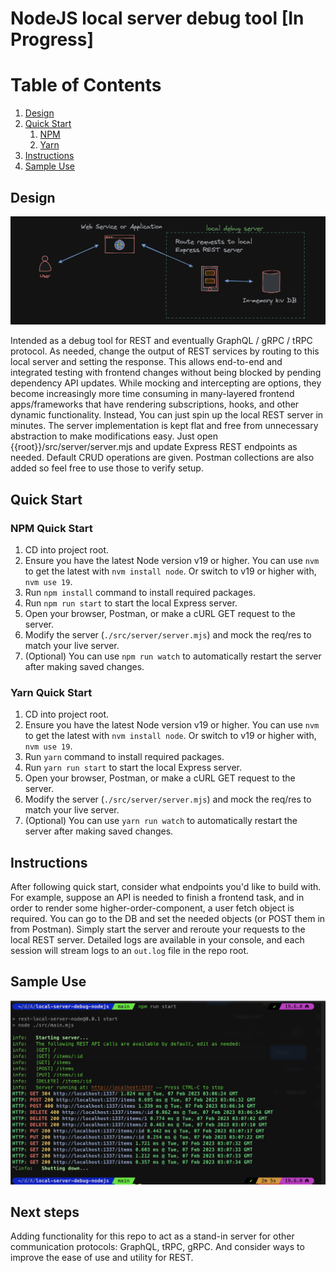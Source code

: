 # NodeJS local server debug tool [In Progress]

# Table of Contents

1. [Design](#design)
2. [Quick Start](#quick-start)
   1. [NPM](#npm-quick-start)
   2. [Yarn](#yarn-quick-start)
3. [Instructions](#instructions)
4. [Sample Use](#sample-use)

## Design

![Design](./assets/design-ref.png)

Intended as a debug tool for REST and eventually GraphQL / gRPC / tRPC protocol. As needed, change the output of REST services by routing to this local server and setting the response. This allows end-to-end and integrated testing with frontend changes without being blocked by pending dependency API updates. While mocking and intercepting are options, they become increasingly more time consuming in many-layered frontend apps/frameworks that have rendering subscriptions, hooks, and other dynamic functionality. Instead, You can just spin up the local REST server in minutes. The server implementation is kept flat and free from unnecessary abstraction to make modifications easy. Just open {{root}}/src/server/server.mjs and update Express REST endpoints as needed. Default CRUD operations are given. Postman collections are also added so feel free to use those to verify setup.

## Quick Start

### NPM Quick Start

1. CD into project root.
2. Ensure you have the latest Node version v19 or higher.
   You can use `nvm` to get the latest with `nvm install node`. Or switch to v19 or higher with, `nvm use 19`.
3. Run `npm install` command to install required packages.
4. Run `npm run start` to start the local Express server.
5. Open your browser, Postman, or make a cURL GET request to the server.
6. Modify the server (`./src/server/server.mjs`) and mock the req/res to match your live server.
7. (Optional) You can use `npm run watch` to automatically restart the server after making saved changes.

### Yarn Quick Start

1. CD into project root.
2. Ensure you have the latest Node version v19 or higher.
   You can use `nvm` to get the latest with `nvm install node`. Or switch to v19 or higher with, `nvm use 19`.
3. Run `yarn` command to install required packages.
4. Run `yarn run start` to start the local Express server.
5. Open your browser, Postman, or make a cURL GET request to the server.
6. Modify the server (`./src/server/server.mjs`) and mock the req/res to match your live server.
7. (Optional) You can use `yarn run watch` to automatically restart the server after making saved changes.

## Instructions

After following quick start, consider what endpoints you'd like to build with. For example, suppose an API is needed to finish a frontend task, and in order to render some higher-order-component, a user fetch object is required. You can go to the DB and set the needed objects (or POST them in from Postman). Simply start the server and reroute your requests to the local REST server. Detailed logs are available in your console, and each session will stream logs to an `out.log` file in the repo root.

## Sample Use

![Example terminal view](./assets/sample-use.png)

## Next steps

Adding functionality for this repo to act as a stand-in server for other communication protocols: GraphQL, tRPC, gRPC. And consider ways to improve the ease of use and utility for REST.
